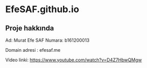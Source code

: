 # EfeSAF.github.io

## Proje hakkında

Ad: Murat Efe SAF
Numara: b161200013

Domain adresi : efesaf.me

Video linki: https://www.youtube.com/watch?v=D4Z7HbwQMgw

